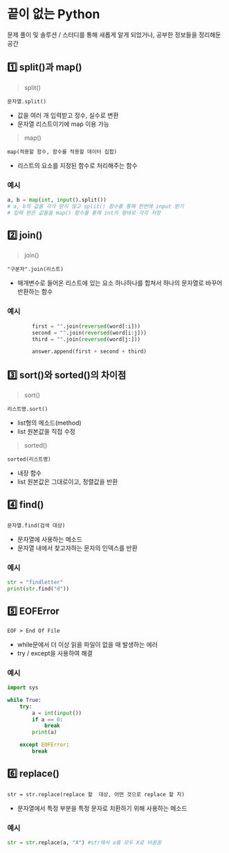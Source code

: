 # 끝이 없는 Python
문제 풀이 및 솔루션 / 스터디를 통해 새롭게 알게 되었거나, 공부한 정보들을 정리해둔 공간

## 1️⃣ split()과 map()

> split()

```문자열.split()```
- 값을 여러 개 입력받고 정수, 실수로 변환
- 문자열 리스트이기에 map 이용 가능

> map()

```map(적용할 함수, 함수를 적용할 데이터 집합)```
- 리스트의 요소를 지정된 함수로 처리해주는 함수

### 예시
```python
a, b = map(int, input().split())
# a, b의 값을 각각 받지 않고 split() 함수를 통해 한번에 input 받기
# 입력 받은 값들을 map() 함수를 통해 int의 형태로 각각 저장
```

## 2️⃣ join()

> join()

```"구분자".join(리스트)```
- 매개변수로 들어온 리스트에 있는 요소 하나하나를 합쳐서 하나의 문자열로 바꾸어 반환하는 함수

### 예시
```python
        first = "".join(reversed(word[:i]))
        second = "".join(reversed(word[i:j]))
        third = "".join(reversed(word[j:]))

        answer.append(first + second + third)
```

## 3️⃣ sort()와 sorted()의 차이점

> sort()

```리스트명.sort()```
- list형의 메소드(method)
- list 원본값을 직접 수정

> sorted()

```sorted(리스트명)```
- 내장 함수
- list 원본값은 그대로이고, 정렬값을 반환


## 4️⃣ find()

```문자열.find(검색 대상)```
- 문자열에 사용하는 메소드
- 문자열 내에서 찾고자하는 문자의 인덱스를 반환

### 예시
```python
str = "findletter"
print(str.find("d"))
```

## 5️⃣ EOFError

```EOF > End Of File```
- while문에서 더 이상 읽을 파일이 없을 때 발생하는 에러
- try / except을 사용하여 해결

### 예시
```python
import sys

while True:
    try:
        a = int(input())
        if a == 0:
            break
        print(a)

    except EOFError:
        break
```

## 6️⃣ replace()

```str = str.replace(replace 할  대상, 어떤 것으로 replace 할 지)```
- 문자열에서 특정 부분을 특정 문자로 치환하기 위해 사용하는 메소드

### 예시
```python
str = str.replace(a, "X") #str에서 a를 모두 X로 바꿈꿈
```